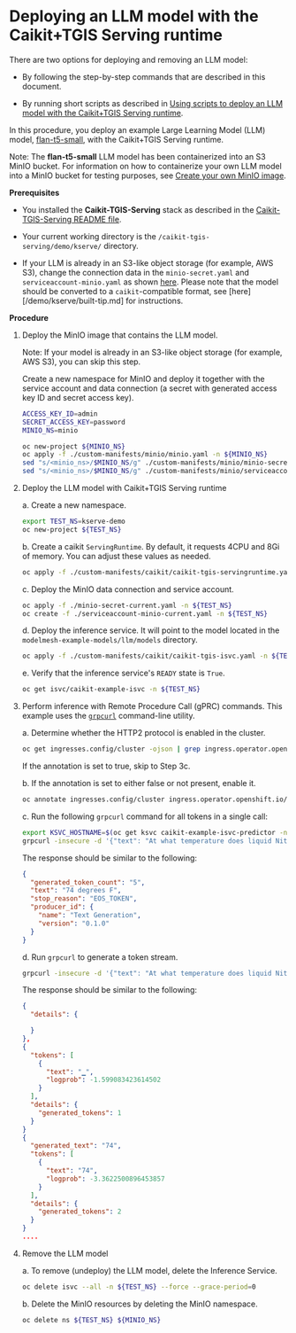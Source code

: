 # Deploying an LLM model with the Caikit+TGIS Serving runtime

There are two options for deploying and removing an LLM model:

- By following the step-by-step commands that are described in this document.

- By running short scripts as described in [Using scripts to deploy an LLM model with the Caikit+TGIS Serving runtime](deploy-remove-scripts.md).

In this procedure, you deploy an example Large Learning Model (LLM) model, [flan-t5-small](https://huggingface.co/google/flan-t5-small), with the Caikit+TGIS Serving runtime.

Note: The **flan-t5-small** LLM model has been containerized into an S3 MinIO bucket. For information on how to containerize your own LLM model into a MinIO bucket for testing purposes, see [Create your own MinIO image](/demo/kserve/create-minio.md).

**Prerequisites**

- You installed the **Caikit-TGIS-Serving** stack as described in the [Caikit-TGIS-Serving README file](/docs/README.md).

- Your current working directory is the `/caikit-tgis-serving/demo/kserve/` directory.

- If your LLM is already in an S3-like object storage (for example, AWS S3), change the connection data in the `minio-secret.yaml` and `serviceaccount-minio.yaml` as shown [here](/demo/kserve/custom-manifests/minio/). Please note that the model should be converted to a `caikit`-compatible format, see [here][/demo/kserve/built-tip.md] for instructions.

**Procedure**

1. Deploy the MinIO image that contains the LLM model.

   Note: If your model is already in an S3-like object storage (for example, AWS S3), you can skip this step.

   Create a new namespace for MinIO and deploy it together with the service account and data connection (a secret with generated access key ID and secret access key).

   ```bash
   ACCESS_KEY_ID=admin
   SECRET_ACCESS_KEY=password
   MINIO_NS=minio

   oc new-project ${MINIO_NS}
   oc apply -f ./custom-manifests/minio/minio.yaml -n ${MINIO_NS}
   sed "s/<minio_ns>/$MINIO_NS/g" ./custom-manifests/minio/minio-secret.yaml | tee ./minio-secret-current.yaml | oc -n ${MINIO_NS} apply -f -
   sed "s/<minio_ns>/$MINIO_NS/g" ./custom-manifests/minio/serviceaccount-minio.yaml | tee ./serviceaccount-minio-current.yaml | oc -n ${MINIO_NS} apply -f -
   ```

2. Deploy the LLM model with Caikit+TGIS Serving runtime

   a. Create a new namespace.

   ```bash
   export TEST_NS=kserve-demo
   oc new-project ${TEST_NS}
   ```

   b. Create a caikit `ServingRuntime`. By default, it requests 4CPU and 8Gi of memory. You can adjust these values as needed.

   ```bash
   oc apply -f ./custom-manifests/caikit/caikit-tgis-servingruntime.yaml -n ${TEST_NS}
   ```

   c. Deploy the MinIO data connection and service account.

   ```bash
   oc apply -f ./minio-secret-current.yaml -n ${TEST_NS}
   oc create -f ./serviceaccount-minio-current.yaml -n ${TEST_NS}
   ```

   d. Deploy the inference service. It will point to the model located in the `modelmesh-example-models/llm/models` directory.

   ```bash
   oc apply -f ./custom-manifests/caikit/caikit-tgis-isvc.yaml -n ${TEST_NS}
   ```

   e. Verify that the inference service's `READY` state is `True`.

   ```bash
   oc get isvc/caikit-example-isvc -n ${TEST_NS}
   ```

3. Perform inference with Remote Procedure Call (gPRC) commands. This example uses the [`grpcurl`](https://github.com/fullstorydev/grpcurl) command-line utility.

   a. Determine whether the HTTP2 protocol is enabled in the cluster.

   ```bash
   oc get ingresses.config/cluster -ojson | grep ingress.operator.openshift.io/default-enable-http2
   ```

   If the annotation is set to true, skip to Step 3c.

   b. If the annotation is set to either false or not present, enable it.

   ```bash
   oc annotate ingresses.config/cluster ingress.operator.openshift.io/default-enable-http2=true
   ```

   c. Run the following `grpcurl` command for all tokens in a single call:

   ```bash
   export KSVC_HOSTNAME=$(oc get ksvc caikit-example-isvc-predictor -n ${TEST_NS} -o jsonpath='{.status.url}' | cut -d'/' -f3)
   grpcurl -insecure -d '{"text": "At what temperature does liquid Nitrogen boil?"}' -H "mm-model-id: flan-t5-small-caikit" ${KSVC_HOSTNAME}:443 caikit.runtime.Nlp.NlpService/TextGenerationTaskPredict
   ```

   The response should be similar to the following:

   ```json
   {
     "generated_token_count": "5",
     "text": "74 degrees F",
     "stop_reason": "EOS_TOKEN",
     "producer_id": {
       "name": "Text Generation",
       "version": "0.1.0"
     }
   }
   ```

   d. Run `grpcurl` to generate a token stream.

   ```bash
   grpcurl -insecure -d '{"text": "At what temperature does liquid Nitrogen boil?"}' -H "mm-model-id: flan-t5-small-caikit" ${KSVC_HOSTNAME}:443 caikit.runtime.Nlp.NlpService/ServerStreamingTextGenerationTaskPredict
   ```

   The response should be similar to the following:

   ```json
   {
     "details": {

     }
   },
   {
     "tokens": [
       {
         "text": "▁",
         "logprob": -1.599083423614502
       }
     ],
     "details": {
       "generated_tokens": 1
     }
   }
   {
     "generated_text": "74",
     "tokens": [
       {
         "text": "74",
         "logprob": -3.3622500896453857
       }
     ],
     "details": {
       "generated_tokens": 2
     }
   }
   ....
   ```

4. Remove the LLM model

   a. To remove (undeploy) the LLM model, delete the Inference Service.

   ```bash
   oc delete isvc --all -n ${TEST_NS} --force --grace-period=0
   ```

   b. Delete the MinIO resources by deleting the MinIO namespace.

   ```bash
   oc delete ns ${TEST_NS} ${MINIO_NS}
   ```
